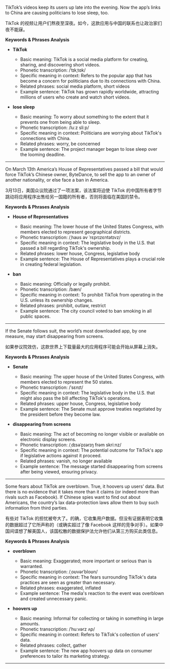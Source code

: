 TikTok’s videos keep its users up late into the evening. Now the app’s links to China are causing politicians to lose sleep, too.

TikTok 的视频让用户们熬夜至深夜。如今，这款应用与中国的联系也让政治家们夜不能寐。

**Keywords & Phrases Analysis**

- **TikTok**
  - Basic meaning: TikTok is a social media platform for creating, sharing, and discovering short videos.
  - Phonetic transcription: /ˈtɪkˌtɑk/
  - Specific meaning in context: Refers to the popular app that has become a concern for politicians due to its connections with China.
  - Related phrases: social media platform, short videos
  - Example sentence: TikTok has grown rapidly worldwide, attracting millions of users who create and watch short videos.

- **lose sleep**
  - Basic meaning: To worry about something to the extent that it prevents one from being able to sleep.
  - Phonetic transcription: /luːz sliːp/
  - Specific meaning in context: Politicians are worrying about TikTok's connections with China.
  - Related phrases: worry, be concerned
  - Example sentence: The project manager began to lose sleep over the looming deadline.

---

On March 13th America’s House of Representatives passed a bill that would force TikTok’s Chinese owner, ByteDance, to sell the app to an owner of another nationality, or else face a ban in America.

3月13日，美国众议院通过了一项法案，该法案将迫使 TikTok 的中国所有者字节跳动将应用程序出售给另一国籍的所有者，否则将面临在美国的禁令。

**Keywords & Phrases Analysis**

- **House of Representatives**
  - Basic meaning: The lower house of the United States Congress, with members elected to represent geographical districts.
  - Phonetic transcription: /ˌhaʊs əv ˈrɛprɪzɛntətɪvz/
  - Specific meaning in context: The legislative body in the U.S. that passed a bill regarding TikTok's ownership.
  - Related phrases: lower house, Congress, legislative body
  - Example sentence: The House of Representatives plays a crucial role in creating federal legislation.

- **ban**
  - Basic meaning: Officially or legally prohibit.
  - Phonetic transcription: /bæn/
  - Specific meaning in context: To prohibit TikTok from operating in the U.S. unless its ownership changes.
  - Related phrases: prohibit, outlaw, restrict
  - Example sentence: The city council voted to ban smoking in all public spaces.

---

If the Senate follows suit, the world’s most downloaded app, by one measure, may start disappearing from screens.

如果参议院效仿，这款世界上下载量最大的应用程序可能会开始从屏幕上消失。

**Keywords & Phrases Analysis**

- **Senate**
  - Basic meaning: The upper house of the United States Congress, with members elected to represent the 50 states.
  - Phonetic transcription: /ˈsɛnɪt/
  - Specific meaning in context: The legislative body in the U.S. that might also pass the bill affecting TikTok's operations.
  - Related phrases: upper house, Congress, legislative body
  - Example sentence: The Senate must approve treaties negotiated by the president before they become law.

- **disappearing from screens**
  - Basic meaning: The act of becoming no longer visible or available on electronic display screens.
  - Phonetic transcription: /ˌdɪsəˈpɪərɪŋ frəm skriːnz/
  - Specific meaning in context: The potential outcome for TikTok's app if legislative actions against it proceed.
  - Related phrases: vanish, no longer available
  - Example sentence: The message started disappearing from screens after being viewed, ensuring privacy.

---

Some fears about TikTok are overblown. True, it hoovers up users’ data. But there is no evidence that it takes more than it claims (or indeed more than rivals such as Facebook). If Chinese spies want to find out about Americans, the country’s lax data-protection laws allow them to buy such information from third parties.

有些对 TikTok 的担忧被夸大了。的确，它收集用户数据。但没有证据表明它收集的数据超过了它所声称的（或确实超过了像 Facebook 这样的竞争对手）。如果中国间谍想了解美国人，该国松散的数据保护法允许他们从第三方购买此类信息。

**Keywords & Phrases Analysis**

- **overblown**
  - Basic meaning: Exaggerated; more important or serious than is warranted.
  - Phonetic transcription: /ˌoʊvərˈbloʊn/
  - Specific meaning in context: The fears surrounding TikTok's data practices are seen as greater than necessary.
  - Related phrases: exaggerated, inflated
  - Example sentence: The media's reaction to the event was overblown and created unnecessary panic.

- **hoovers up**
  - Basic meaning: Informal for collecting or taking in something in large amounts.
  - Phonetic transcription: /ˈhuːvərz ʌp/
  - Specific meaning in context: Refers to TikTok's collection of users' data.
  - Related phrases: collect, gather
  - Example sentence: The new app hoovers up data on consumer preferences to tailor its marketing strategy.

---